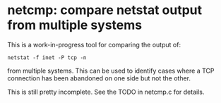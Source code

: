 # netcmp: compare netstat output from multiple systems

This is a work-in-progress tool for comparing the output of:

    netstat -f inet -P tcp -n

from multiple systems.  This can be used to identify cases where a TCP
connection has been abandoned on one side but not the other.

This is still pretty incomplete.  See the TODO in netcmp.c for details.
